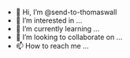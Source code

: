 - 👋 Hi, I’m @send-to-thomaswall
- 👀 I’m interested in ...
- 🌱 I’m currently learning ...
- 💞️ I’m looking to collaborate on ...
- 📫 How to reach me ...

<!---
send-to-thomaswall/send-to-thomaswall is a ✨ special ✨ repository because its `README.md` (this file) appears on your GitHub profile.
You can click the Preview link to take a look at your changes.
--->
